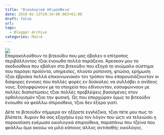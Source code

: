 ```yaml
---
title: 'Οικολογικά σπιρούθκια'
date: 2010-02-13T20:34:00.003+01:00
draft: false
url: 
tags:
  - Blogger Archive
categories: Παλιά
---
```


[![](https://blogger.googleusercontent.com/img/b/R29vZ2xl/AVvXsEi0Oyn34kKIOJI7rLoRY2Fi2wddr1kmAoDeXS2vemBGw4owQcdaTo89r5wX5SUbDXTK2V-XxpK4nsXKIQoicgqTg55SLKnFfzOWkMd30YwWv249hzuVjQMp4rsh6EhXKOqvomDyi41OjQ0/s400/Capture+d%E2%80%99%C3%A9cran+2010-02-13+%C3%A0+20.34.04.png)](https://blogger.googleusercontent.com/img/b/R29vZ2xl/AVvXsEi0Oyn34kKIOJI7rLoRY2Fi2wddr1kmAoDeXS2vemBGw4owQcdaTo89r5wX5SUbDXTK2V-XxpK4nsXKIQoicgqTg55SLKnFfzOWkMd30YwWv249hzuVjQMp4rsh6EhXKOqvomDyi41OjQ0/s1600-h/Capture+d%E2%80%99%C3%A9cran+2010-02-13+%C3%A0+20.34.04.png)  
Επαρακολούθουν το βιτεούδιν που μας έβαλεν ο επίτροπος περιβάλλοντος τζιαι ένοιωθα πολλά παράξενα. Άρεσκαν μου τα σκεδιούθκια που εβάλαν στο βιτεούδιν που εξηγά το ανώμαλο σύστημα που παράγει προϊόντα, υπηρεσίες, πλούτο ρύπανση, φτώσια, ερήμωση τζιαι έβρισκα πολλά επικοινωνιακόν τον τρόπον που επαρουσιάζουνταν οι διάφορες έννοιες που πολλές φορές εν δύσκολες να συλλάβει ο ανίδεος νους. Εσσυφφώνουν με τα στοιχεία που εδίνουνταν, εσσυφώννουν με πολλές διαπιστώσεις τζιαι πολλές προβλέψεις βασισμένες στον ορθολογισμόν τζιαι την φυσική. Ώς που επορχώραν όμως το βιτεούδιν ένοιωθα να φκάλλω σπιρούθκια, τζιαι δεν έξερα γιατί.

  

Δέτε το βιτεούδιν σήμμερα αν ηξέρετε εγγλέζικα, τζιαι πέτε μου πως το βλέπετε. Άυριον θα σας εξηγήσω εγώ τον λόγον που ώςτι να τελειώσει η παρουσίαση εγέμωσα οικολογικά σπιρούθκια, παραπάνω που τζείνα που φκάλλω άμα ακούω να μιλά κάποιος άλλος αντιπαθής οικολόγος.
